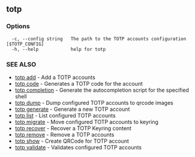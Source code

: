 ## totp



### Options

```
  -c, --config string   The path to the TOTP accounts configuration [$TOTP_CONFIG]
  -h, --help            help for totp
```

### SEE ALSO

* [totp add](totp_add.md)	 - Add a TOTP accounts
* [totp code](totp_code.md)	 - Generates a TOTP code for the account
* [totp completion](totp_completion.md)	 - Generate the autocompletion script for the specified shell
* [totp dump](totp_dump.md)	 - Dump configured TOTP accounts to qrcode images
* [totp generate](totp_generate.md)	 - Generate a new TOTP account
* [totp list](totp_list.md)	 - List configured TOTP accounts
* [totp migrate](totp_migrate.md)	 - Move configured TOTP accounts to keyring
* [totp recover](totp_recover.md)	 - Recover a TOTP Keyring content
* [totp remove](totp_remove.md)	 - Remove a TOTP accounts
* [totp show](totp_show.md)	 - Create QRCode for TOTP account
* [totp validate](totp_validate.md)	 - Validates configured TOTP accounts

